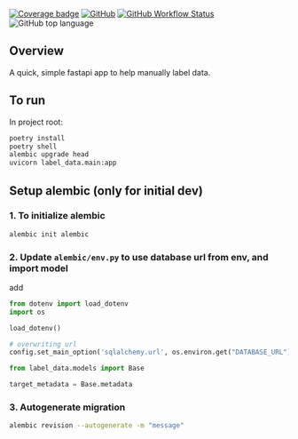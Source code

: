 [![Coverage badge](https://img.shields.io/endpoint?url=https://raw.githubusercontent.com/oddsun/label_data/python-coverage-comment-action-data/endpoint.json?style=flat-square)](https://htmlpreview.github.io/?https://github.com/oddsun/label_data/blob/python-coverage-comment-action-data/htmlcov/index.html)
[![GitHub](https://img.shields.io/github/license/oddsun/label_data?style=flat-square)](https://github.com/oddsun/label_data/blob/main/LICENSE)
[![GitHub Workflow Status](https://img.shields.io/github/actions/workflow/status/oddsun/label_data/python-ci.yml?style=flat-square)](https://github.com/oddsun/label_data/actions/workflows/python-ci.yml)
![GitHub top language](https://img.shields.io/github/languages/top/oddsun/label_data?style=flat-square)

## Overview

A quick, simple fastapi app to help manually label data.

## To run

In project root:

```bash
poetry install
poetry shell
alembic upgrade head
uvicorn label_data.main:app
```

## Setup alembic (only for initial dev)

### 1. To initialize alembic

```bash
alembic init alembic
```

### 2. Update `alembic/env.py` to use database url from env, and import model

add

```python
from dotenv import load_dotenv
import os

load_dotenv()

# overwriting url
config.set_main_option('sqlalchemy.url', os.environ.get("DATABASE_URL"))

from label_data.models import Base

target_metadata = Base.metadata
```

### 3. Autogenerate migration

```bash
alembic revision --autogenerate -m "message"
```
